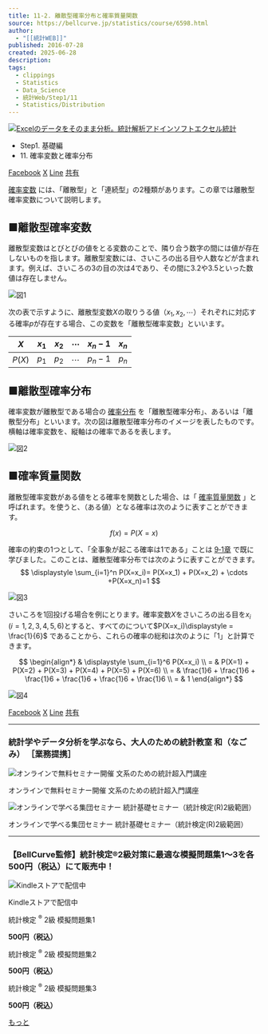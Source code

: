 ```yaml
---
title: 11-2. 離散型確率分布と確率質量関数
source: https://bellcurve.jp/statistics/course/6598.html
author:
  - "[[統計WEB]]"
published: 2016-07-28
created: 2025-06-28
description: 
tags:
  - clippings
  - Statistics
  - Data_Science
  - 統計Web/Step1/11
  - Statistics/Distribution
---
```

[![Excelのデータをそのまま分析。統計解析アドインソフトエクセル統計](https://bellcurve.jp/statistics/wp-content/uploads/2024/09/statistics03-b_ver3.png "Excelのデータをそのまま分析。統計解析アドインソフトエクセル統計")](https://bellcurve.jp/ex/)

- Step1. 基礎編
- 11\. 確率変数と確率分布

[Facebook](https://bellcurve.jp/#facebook "Facebook") [X](https://bellcurve.jp/#x "X") [Line](https://bellcurve.jp/#line "Line") [共有](https://www.addtoany.com/share#url=https%3A%2F%2Fbellcurve.jp%2Fstatistics%2Fcourse%2F6598.html&title=11-2.%20%E9%9B%A2%E6%95%A3%E5%9E%8B%E7%A2%BA%E7%8E%87%E5%88%86%E5%B8%83%E3%81%A8%E7%A2%BA%E7%8E%87%E8%B3%AA%E9%87%8F%E9%96%A2%E6%95%B0)

[確率変数](https://bellcurve.jp/statistics/glossary/807.html) には、「離散型」と「連続型」の2種類があります。この章では離散型確率変数について説明します。

## ■離散型確率変数

離散型変数はとびとびの値をとる変数のことで、隣り合う数字の間には値が存在しないものを指します。離散型変数には、さいころの出る目や人数などが含まれます。例えば、さいころの3の目の次は4であり、その間に3.2や3.5といった数値は存在しません。

![図1](https://bellcurve.jp/statistics/wp-content/uploads/2016/07/795316b92fc766b0181f6fef074f03fa-13.png)

次の表で示すように、離散型変数$X$の取りうる値（$x_1, x_2, \cdots$）それぞれに対応する確率$p$が存在する場合、この変数を「離散型確率変数」といいます。

| $X$ | $x_1$ | $x_2$ | $\cdots$ | $x_n-1$ | $x_n$ |
| --- | --- | --- | --- | --- | --- |
| $P(X)$ | $p_1$ | $p_2$ | $\cdots$ | $p_n-1$ | $p_n$ |

## ■離散型確率分布

確率変数が離散型である場合の [確率分布](https://bellcurve.jp/statistics/glossary/800.html) を「離散型確率分布」、あるいは「離散型分布」といいます。次の図は離散型確率分布のイメージを表したものです。横軸は確率変数を、縦軸はの確率であるを表します。

![図2](https://bellcurve.jp/statistics/wp-content/uploads/2016/07/795316b92fc766b0181f6fef074f03fa-15.png)

## ■確率質量関数

離散型確率変数がある値をとる確率を関数とした場合、は「 [確率質量関数](https://bellcurve.jp/statistics/glossary/11191.html) 」と呼ばれます。を使うと、（ある値）となる確率は次のように表すことができます。

$$
f(x) = P(X=x)
$$

確率の約束の1つとして、「全事象が起こる確率は1である」ことは [9‐1章](https://bellcurve.jp/statistics/course/6339.html) で既に学びました。このことは、離散型確率分布では次のように表すことができます。
$$
\displaystyle \sum_{i=1}^n P(X=x_i)= P(X=x_1) + P(X=x_2) + \cdots +P(X=x_n)=1
$$
<!-- ![ \displaystyle \sum_{i=1}^n P(X=x_i)= P(X=x_1) + P(X=x_2) + \cdots +P(X=x_n)=1  ](https://bellcurve.jp/statistics/wp-content/ql-cache/quicklatex.com-bd413efe8b791150fe7047257351c5e8_l3.svg "Rendered by QuickLaTeX.com") -->

![図3](https://bellcurve.jp/statistics/wp-content/uploads/2016/07/2b530e80c7d0de90885e285c5d798063-14.png)

さいころを1回投げる場合を例にとります。確率変数$X$をさいころの出る目を$x_i \quad (i=1,2, 3, 4, 5, 6)$とすると、すべてのについて$P(X=x_i)\displaystyle = \frac{1}{6}$ <!-- ![P(X=x_i)\displaystyle = \frac{1}{6}](https://bellcurve.jp/statistics/wp-content/ql-cache/quicklatex.com-cf6f6d945afbaecce4b8584a256f17a1_l3.svg "Rendered by QuickLaTeX.com")  -->
であることから、これらの確率の総和は次のように「1」と計算できます。

$$
\begin{align*}
& \displaystyle \sum_{i=1}^6 P(X=x_i) \\
= & P(X=1) + P(X=2) + P(X=3) + P(X=4) + P(X=5) + P(X=6) \\
= & \frac{1}6 + \frac{1}6 + \frac{1}6 + \frac{1}6 + \frac{1}6 + \frac{1}6 \\
= & 1
\end{align*}
$$
<!-- ![ \vspace{3mm}\displaystyle \sum_{i=1}^6 P(X=x_i) \\ \vspace{3mm}= P(X=1) + P(X=2) + P(X=3)+P(X=4)+P(X=5)+P(X=6) \\ \vspace{3mm} =  \displaystyle \frac{1}{6} +\displaystyle \frac{1}{6} +\displaystyle \frac{1}{6} +\displaystyle \frac{1}{6} +\displaystyle \frac{1}{6} +\displaystyle \frac{1}{6} \\ \vspace{3mm} = 1  ](https://bellcurve.jp/statistics/wp-content/ql-cache/quicklatex.com-dc582fa028f331f635397edfe9649b85_l3.svg "Rendered by QuickLaTeX.com") -->

![図4](https://bellcurve.jp/statistics/wp-content/uploads/2016/07/3a4f695a458cb0ac0aceaa2eb13ac2dd-4.png)

[Facebook](https://bellcurve.jp/#facebook "Facebook") [X](https://bellcurve.jp/#x "X") [Line](https://bellcurve.jp/#line "Line") [共有](https://www.addtoany.com/share#url=https%3A%2F%2Fbellcurve.jp%2Fstatistics%2Fcourse%2F6598.html&title=11-2.%20%E9%9B%A2%E6%95%A3%E5%9E%8B%E7%A2%BA%E7%8E%87%E5%88%86%E5%B8%83%E3%81%A8%E7%A2%BA%E7%8E%87%E8%B3%AA%E9%87%8F%E9%96%A2%E6%95%B0)

---

### 統計学やデータ分析を学ぶなら、大人のための統計教室 和（なごみ） ［業務提携］

![オンラインで無料セミナー開催 文系のための統計超入門講座](https://bellcurve.jp/statistics/wp-content/uploads/2025/05/toukeicyounyumon.png)

オンラインで無料セミナー開催 文系のための統計超入門講座

![オンラインで学べる集団セミナー 統計基礎セミナー（統計検定(R)2級範囲）](https://bellcurve.jp/statistics/wp-content/uploads/2025/05/toukeikiso.png)

オンラインで学べる集団セミナー 統計基礎セミナー（統計検定(R)2級範囲）

---

### 【BellCurve監修】統計検定®2級対策に最適な模擬問題集1～3を各500円（税込）にて販売中！

![Kindleストアで配信中](https://bellcurve.jp/statistics/wp-content/uploads/2018/07/bnr_kindle.png)

Kindleストアで配信中

統計検定 <sup>®</sup> 2級 模擬問題集1

**500円（税込）**  

統計検定 <sup>®</sup> 2級 模擬問題集2

**500円（税込）**  

統計検定 <sup>®</sup> 2級 模擬問題集3

**500円（税込）**  

[もっと](https://bellcurve.jp/statistics/course/#addtoany "すべてを表示")
